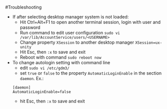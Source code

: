 #Troubleshooting

* If after selecting desktop manager system is not loaded:
  - Hit Ctrl+Alt+F1 to open another terminal session, login with user and password
  - Run command to edit user configuration `sudo vi /var/lib/AccountService/users/<USERNAME>`
  - Change property `XSession` to another desktop manager `XSession=ux-unity`
  - Hit Esc, then `:x` to save and exit
  - Reboot with command `sudo reboot now`
* To change autologin setting with command line
  - edit `sudo vi /etc/gdm3/`
  - set `true` or `false` to the property `AutomaticLoginEnable` in the section `daemon`. Ex.:
  ```
  [daemon]
  AutomaticLoginEnable=false
  ```
  - hit Esc, then `:x` to save and exit

